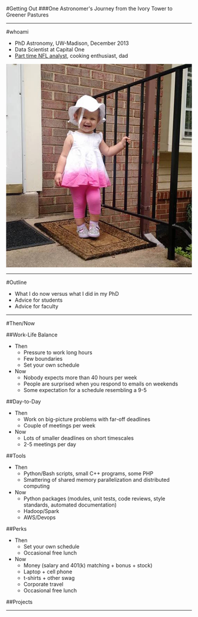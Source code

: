 <!-- .slide: data-background="images/bliss.png" -->

#Getting Out <!-- .element: class="title-1"-->
###One Astronomer's Journey from the Ivory Tower to Greener Pastures <!-- .element: class="title-3"-->

---
<!-- .slide: data-background="#383838" -->

#whoami
* PhD Astronomy, UW-Madison, December 2013
* Data Scientist at Capital One
* [Part time NFL analyst](https://phdfootball.blogspot.com/), cooking enthusiast, dad


<!-- .slide: data-background="#383838" -->

<img src="images/dani.jpg" style="border:0px">

---

#Outline
* What I do now versus what I did in my PhD
* Advice for students
* Advice for faculty

---

#Then/Now


##Work-Life Balance
* Then
  * Pressure to work long hours
  * Few boundaries
  * Set your own schedule
* Now
  * Nobody expects more than 40 hours per week
  * People are surprised when you respond to emails on weekends
  * Some expectation for a schedule resembling a 9-5


##Day-to-Day
* Then
  * Work on big-picture problems with far-off deadlines
  * Couple of meetings per week
* Now
  * Lots of smaller deadlines on short timescales
  * 2-5 meetings per day


##Tools
* Then
  * Python/Bash scripts, small C++ programs, some PHP
  * Smattering of shared memory parallelization and distributed computing
* Now
  * Python packages (modules, unit tests, code reviews, style standards, automated documentation)
  * Hadoop/Spark
  * AWS/Devops


##Perks
* Then
  * Set your own schedule
  * Occasional free lunch
* Now
  * Money (salary and 401(k) matching + bonus + stock)
  * Laptop + cell phone
  * t-shirts + other swag
  * Corporate travel
  * Occasional free lunch


##Projects

---
